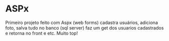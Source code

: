 # ASPx
Primeiro projeto feito com Aspx (web forms) cadastra usuários, adiciona foto, salva tudo no banco (sql server) faz um get dos usuarios cadastrados e retorna no front e etc. Muito top! 
